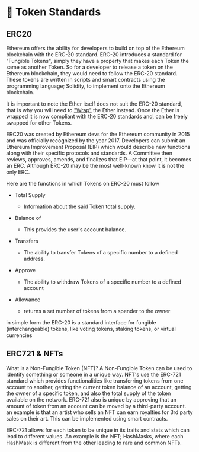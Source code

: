 # 📐 Token Standards

## ERC20

Ethereum offers the ability for developers to build on top of the Ethereum blockchain with the ERC-20 standard. ERC-20 introduces a standard for "Fungible Tokens", simply they have a property that makes each Token the same as another Token. So for a developer to release a token on the Ethereum blockchain, they would need to follow the ERC-20 standard. These tokens are written in scripts and smart contracts using the programming language; Solidity, to implement onto the Ethereum blockchain.

It is important to note the Ether itself does not suit the ERC-20 standard, that is why you will need to ["Wrap"](https://weth.io) the Ether instead. Once the Ether is wrapped it is now compliant with the ERC-20 standards and, can be freely swapped for other Tokens.

ERC20 was created by Ethereum devs for the Ethereum community in 2015 and was officially recognized by the year 2017. Developers can submit an Ethereum Improvement Proposal (EIP) which would describe new functions along with their specific protocols and standards. A Committee then reviews, approves, amends, and finalizes that EIP—at that point, it becomes an ERC. Although ERC-20 may be the most well-known know it is not the only ERC.

Here are the functions in which Tokens on ERC-20 must follow

* Total Supply
  * Information about the said Token total supply.
* Balance of
  * This provides the user's account balance.
* Transfers
  * The ability to transfer Tokens of a specific number to a defined address.
* Approve
  * The ability to withdraw Tokens of a specific number to a defined account
*   Allowance

    * returns a set number of tokens from a spender to the owner



in simple form the ERC-20 is a standard interface for fungible (interchangeable) tokens, like voting tokens, staking tokens, or virtual currencies

## ERC721 & NFTs

What is a Non-Fungible Token (NFT)? A Non-Fungible Token can be used to identify something or someone in a unique way. NFT's use the ERC-721 standard which provides functionalities like transferring tokens from one account to another, getting the current token balance of an account, getting the owner of a specific token, and also the total supply of the token available on the network. ERC-721 also is unique by approving that an amount of token from an account can be moved by a third-party account. an example is that an artist who sells an NFT can earn royalties for 3rd party sales on their art. This can be implemented using smart contracts.

ERC-721 allows for each token to be unique in its traits and stats which can lead to different values. An example is the NFT; HashMasks, where each HashMask is different from the other leading to rare and common NFTs.
